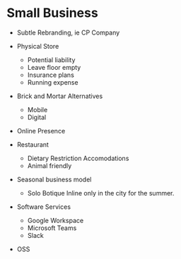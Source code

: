 # Small Business

- Subtle Rebranding, ie CP Company

- Physical Store
  - Potential liability
  - Leave floor empty
  - Insurance plans
  - Running expense
- Brick and Mortar Alternatives
  - Mobile
  - Digital
- Online Presence
- Restaurant
  - Dietary Restriction Accomodations
  - Animal friendly
- Seasonal business model
  - Solo Botique Inline only in the city for the summer.
- Software Services
  - Google Workspace
  - Microsoft Teams
  - Slack
- OSS
